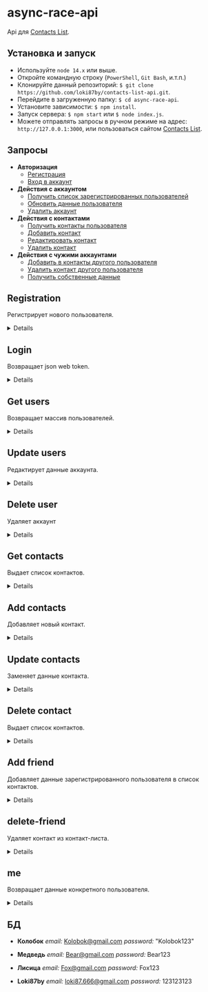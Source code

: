 # async-race-api

Api для [Contacts List](https://github.com/loki87by/contacts-list).

## Установка и запуск

- Используйте `node 14.x` или выше.
- Откройте командную строку (`PowerShell`, `Git Bash`, и.т.п.)
- Клонируйте данный репозиторий: `$ git clone https://github.com/loki87by/contacts-list-api.git`.
- Перейдите в загруженную папку: `$ cd async-race-api`.
- Установите зависимости: `$ npm install`.
- Запуск сервера: `$ npm start` или `$ node index.js`.
- Можете отправлять запросы в ручном режиме на адрес: `http://127.0.0.1:3000`, или пользоваться сайтом [Contacts List](https://github.com/loki87by/contacts-list).

## Запросы

- **Авторизация**
  - [Регистрация](https://github.com/loki87by/contact-list-api#registration)
  - [Вход в аккаунт](https://github.com/loki87by/contact-list-api#login)
- **Действия с аккаунтом**
  - [Получить список зарегистрированных пользователей](https://github.com/loki87by/contact-list-api#get-users)
  - [Обновить данные пользователя](https://github.com/loki87by/contact-list-api#update-users)
  - [Удалить аккаунт](https://github.com/loki87by/contact-list-api#delete-user)
- **Действия с контактами**
  - [Получить контакты пользователя](https://github.com/loki87by/contact-list-api#get-contacts)
  - [Добавить контакт](https://github.com/loki87by/contact-list-api#add-contacts)
  - [Редактировать контакт](https://github.com/loki87by/contact-list-api#update-contacts)
  - [Удалить контакт](https://github.com/loki87by/contact-list-api#delete-contact)
- **Действия с чужими аккаунтами**
  - [Добавить в контакты другого пользователя](https://github.com/loki87by/contact-list-api#add-friend)
  - [Удалить контакт другого пользователя](https://github.com/loki87by/contact-list-api#delete-friend)
  - [Получить собственные данные](https://github.com/loki87by/contact-list-api#me)

## **Registration**

Регистрирует нового пользователя.

<details>

- **URL**

  /registration

- **Method:**

  `POST`

- **Headers:**

  `'Content-Type': 'application/json'`

- **URL Params**

  None

- **Query Params**

  **Required:**
  `_name=[string]`

  `_email=[string]`

  `_password=[string]`

- **Data Params**

  None

- **Success Response:**

  - **Code:** 201 <br />
    **Content:**
    ```json
    {
      "message": "Регистрация прошла успешно."
    }
    ```

- **Error Response:**

  - **Code:** 409 <br />
    **Content:**
    ```json
    {
      "message": "Пользователь с таким email уже существует."
    }
    ```

  ИЛИ

  - **Code:** 400 <br />
    **Content:**
    ```json
    {
      "message": "Введены не все или некорректные данные."
    }

- **Notes:**

  Можно пройти регистрацию и зайти под новым аккаунтом, либо использовать дефольную [БД](https://github.com/loki87by/contacts-list-api/users)

</details>

## **Login**

Возвращает json web token.

<details>

- **URL**

  /login

- **Method:**

  `POST`

- **Headers:**

  `'Content-Type': 'application/json'`

- **URL Params**

  None

- **Query Params**

  **Required:**
  `_email=[string]`

  `_password=[string]`

- **Data Params**

  None

- **Success Response:**

  - **Code:** 200 OK <br />
    **Content:**
    ```json
    {
      "token": "eyJhbGciOiJIUzI1NiIsInR5cCI6IkpXVCJ9.eyJpZCI6MywiaWF0IjoxNjUxMDEwNjM3LCJleHAiOjE2NTE2MTU0Mzd9.BRkyuTIDYNY7pGFAmh7-6AqF81dNmYW8WNaKEru472s"
    }
    ```

- **Error Response:**

  - **Code:** 404 <br />
    **Content:**
    ```json
    {
      "message": "Такой пользователь не зарегистрирован."
    }
    ```

  ИЛИ

  - **Code:** 401 <br />
    **Content:**
    ```json
    {
      "message": "Неправильные почта или пароль."
    }
    ```

  ИЛИ

  - **Code:** 400 <br />
    **Content:**
    ```json
    {
      "message": "Введены не все или некорректные данные."
    }
    ```

- **Notes:**

  None

</details>

## **Get users**

Возвращает массив пользователей.

<details>

- **URL**

  /users

- **Method:**

  `GET`

- **Headers:**

  None

- **URL Params**

  None

- **Query Params**

  None

- **Data Params**

  None

- **Success Response:**

  - **Code:** 200 <br />
    **Content:**
    ```json
    [
      {
        "name": "Колобок",
        "email": "Kolobok@gmail.com",
        "avatar": "https://proza.ru/pics/2014/05/10/1565.jpg",
        "friends": []
    },
    {
        "name": "Медведь",
        "email": "Bear@gmail.com",
        "avatar": "https://sportishka.com/uploads/posts/2021-11/1638301090_3-sportishka-com-p-medved-kachok-krasivie-foto-silovie-vidi-s-3.jpg",
        "friends": []
    },
    {
        "name": "Лисица",
        "email": "Fox@gmail.com",
        "avatar": "https://cs14.pikabu.ru/post_img/2022/01/12/10/1642007349154723555.jpg",
        "friends": []
    },
    {
        "name": "Loki87by",
        "email": "loki87.666@gmail.com",
        "avatar": "https://avatars.githubusercontent.com/u/61252310?v=4",
        "phones": [
            "+79955935756"
        ],
        "friends": []
    }
    ]
    ```

- **Error Response:**

  None

- **Notes:**

  None

</details>

## **Update users**

Редактирует данные аккаунта.

<details>

- **URL**

  /users

- **Method:**

  `PATCH`

- **Headers:**

  `'Content-Type': 'application/json'`
  `'Authorization': 'Bearer token'`
  `token` полученный после запроса на [Вход в аккаунт](https://github.com/loki87by/contacts-list-api#login)

- **URL Params**

  None

- **Query Params**

  **Optional:**
  `_name=[string]`

  `_email=[string]`

  `_password=[array<oldPassword: string, newPassword: string>]`

  `_avatar=[string]`

  `_phones=[aray<string>]`

- **Data Params**

  None

- **Success Response:**

  - **Code:** 200 <br />
    **Content:**
    ```json
    {
      "message": "Данные успешно обновлены."
    }
    ```

- **Error Response:**

  None

- **Notes:**

  None

</details>

## **Delete user**

Удаляет аккаунт

<details>

- **URL**

  /users

- **Method:**

  `DELETE`

- **Headers:**

  `'Authorization': 'Bearer token'`
  `token` полученный после запроса на [Вход в аккаунт](https://github.com/loki87by/contacts-list-api#login)

- **URL Params**

  None

- **Query Params**

  None

- **Data Params**

  None

- **Success Response:**

  - **Code:** 200 OK <br />
    **Content:**
    ```json
    {
      "message": "Ваш аккаунт удалён."
    }
    ```

- **Error Response:**

  None

- **Notes:**

  None

</details>

## **Get contacts**

Выдает список контактов.

<details>

- **URL**

  /contacts

- **Method:**

  `GET`

- **Headers:**

  `'Authorization': 'Bearer token'`
  `token` полученный после запроса на [Вход в аккаунт](https://github.com/loki87by/contacts-list-api#login)

- **URL Params**

  None

- **Query Params**

  None

- **Data Params**

  None

- **Success Response:**

  - **Code:** 200 <br />
    **Content:**
    ```json
    {
      "id": 4,
      "ownerId": 3,
      "name": "name",
      "phones": ["+435342534"],
      "email": "email@email.email",
      "quote": "hello, world"
    }
    ```

- **Error Response:**

  None

- **Notes:**

  None

</details>

## **Add contacts**

Добавляет новый контакт.

<details>

- **URL**

  /contacts

- **Method:**

  `POST`

- **Headers:**

  `'Content-Type': 'application/json'`
  `'Authorization': 'Bearer token'`
  `token` полученный после запроса на [Вход в аккаунт](https://github.com/loki87by/contacts-list-api#login)

- **URL Params**

  None

- **Query Params**

  **Optional:**
  `_name=[string]`

  `_email=[string]`

  `_avatar=[string]`

  `_phones=[array<string>]`

  `_quote=['string']`

  `_id=['string']`

- **Data Params**

  None

- **Success Response:**

  - **Code:** 200 <br />
    **Content:**
    ```json
    {
      "message": "Контакт добавлен."
    }
    ```

- **Error Response:**

  None

- **Notes:**

  None

</details>

## **Update contacts**

Заменяет данные контакта.

<details>

- **URL**

  /contacts

- **Method:**

  `PATCH`

- **Headers:**

  `'Content-Type': 'application/json'`
  `'Authorization': 'Bearer token'`
  `token` полученный после запроса на [Вход в аккаунт](https://github.com/loki87by/contacts-list-api#login)

- **URL Params**

  None

- **Query Params**

  **Required:**
  `_id=[string|integer]`

  **Optional:**
  `_name=[string]`

  `_email=[string]`

  `_avatar=[string]`

  `_phones=[aray<string>]`

  `_quote=['string']`

- **Data Params**

  None

- **Success Response:**

  - **Code:** 200 <br />
    **Content:**
    ```json
    {
      "message": "Данные контакта обновлены успешно."
    }
    ```

- **Error Response:**

    **Content:**
    ```json
    {
      "message": "У вас нет прав для совершения данной операции."
    }
    ```

    ИЛИ
    
    ```json
    {
      "message": "Запрос не корректен, данный контакт отсутствует."
    }
    ```

- **Notes:**

  None

</details>

## **Delete contact**

Выдает список контактов.

<details>

- **URL**

  /contacts

- **Method:**

  `GET`

- **Headers:**

  `'Authorization': 'Bearer token'`
  `token` полученный после запроса на [Вход в аккаунт](https://github.com/loki87by/contacts-list-api#login)

- **URL Params**

  None

- **Query Params**

  None

- **Data Params**

  None

- **Success Response:**

  - **Code:** 200 <br />
    **Content:**
    ```json
    {
      "id": 4,
      "ownerId": 3,
      "name": "name",
      "phones": ["+435342534"],
      "email": "email@email.email",
      "quote": "hello, world"
    }
    ```

- **Error Response:**

  None

- **Notes:**

  None

</details>

## **Add friend**

Добавляет данные зарегистрированного пользователя в список контактов.

<details>

- **URL**

  /friends

- **Method:**

  `POST`

- **Headers:**

  `'Content-Type': 'application/json'`
  `'Authorization': 'Bearer token'`
  `token` полученный после запроса на [Вход в аккаунт](https://github.com/loki87by/contacts-list-api#login)

- **URL Params**

  None

- **Query Params**

  **Required:**

- **Data Params**

  None

- **Success Response:**

  - **Code:** 200 <br />
    **Content:**
    ```json
    {
      "message": "Пользователь добавлен в список ваших контактов."
    }
    ```

- **Error Response:**

    - **Code:** 400 <br />
    **Content:**
    ```json
    {
      "message": "Такой пользователь не зарегистрирован."
    }
    ```

- **Notes:**

  None

</details>

## **delete-friend**

Удаляет контакт из контакт-листа.

<details>

- **URL**

  /friends

- **Method:**

  `DELETE`

- **Headers:**

  `'Authorization': 'Bearer token'`
  `token` полученный после запроса на [Вход в аккаунт](https://github.com/loki87by/contacts-list-api#login)

- **URL Params**

  None

- **Query Params**

  **Required:**
  `_email=[string]`

- **Data Params**

  None

- **Success Response:**

  - **Code:** 200 <br />
    **Content:**
    ```json
    {
      "message": "Пользователь удален из друзей."
    }
    ```

- **Error Response:**

  - **Code:** 400 <br />
    **Content:**
    ```json
    {
      "message": "Такой пользователь не зарегистрирован."
    }
    ```

- **Notes:**

  None

</details>

## **me**

Возвращает данные конкретного пользователя.

<details>

- **URL**

  /me

- **Method:**

  `GET`

- **Headers:**

  `'Authorization': 'Bearer token'`
  `token` полученный после запроса на [Вход в аккаунт](https://github.com/loki87by/contacts-list-api#login)

- **URL Params**

  None

- **Query Params**

  None

- **Data Params**

  None

- **Success Response:**

  - **Code:** 200 <br />
    **Content:**
    ```json
      {
        "name": "Колобок",
        "email": "Kolobok@gmail.com",
        "avatar": "https://proza.ru/pics/2014/05/10/1565.jpg",
        "friends": []
    },
    ```

- **Error Response:**

  None

- **Notes:**

  None

</details>

## **БД**

- **Колобок**
  _email:_ Kolobok@gmail.com
  _password:_ "Kolobok123"

- **Медведь**
  _email:_ Bear@gmail.com
  _password:_ Bear123

- **Лисица**
  _email:_ Fox@gmail.com
  _password:_ Fox123

- **Loki87by**
  _email:_ loki87.666@gmail.com
  _password:_ 123123123
